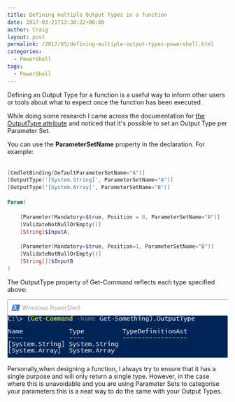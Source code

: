 ```yaml
---
title: Defining multiple Output Types in a function
date: 2017-03-21T13:30:22+00:00
author: Craig
layout: post
permalink: /2017/03/defining-multiple-output-types-powershell.html
categories:
  - PowerShell
tags:
  - PowerShell
---
```


Defining an Output Type for a function is a useful way to inform other users or tools about what to expect once the function has been executed.

While doing some research I came across the documentation for [the OutputType attribute](https://msdn.microsoft.com/en-us/powershell/reference/5.1/microsoft.powershell.core/about/about_functions_outputtypeattribute) and noticed that it's possible to set an Output Type per Parameter Set.

You can use the **ParameterSetName** property in the declaration. For example:

<!--more-->

```PowerShell

[CmdletBinding(DefaultParameterSetName="A")]
[OutputType('[System.String]', ParameterSetName="A")]
[OutputType('[System.Array]', ParameterSetName="B")]

Param(

    [Parameter(Mandatory=$true, Position = 0, ParameterSetName="A")]
    [ValidateNotNullOrEmpty()]
    [String]$InputA,

    [Parameter(Mandatory=$true, Position=1, ParameterSetName="B")]
    [ValidateNotNullOrEmpty()]
    [String[]]$InputB
)
```

The OutputType property of Get-Command reflects each type specified above:

![OutputType](/assets/images/OutputType.png)

Personally,when designing a function, I always try to ensure that it has a single purpose and will only return a single type. However, in the case where this is unavoidable and you are using Parameter Sets to categorise your parameters this is a neat way to do the same with your Output Types.
